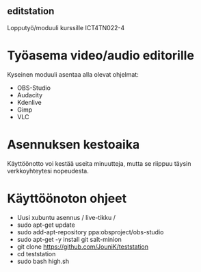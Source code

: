 ## editstation ##
Lopputyö/moduuli kurssille ICT4TN022-4

# Työasema video/audio editorille
Kyseinen moduuli asentaa alla olevat ohjelmat:
- OBS-Studio
- Audacity
- Kdenlive
- Gimp
- VLC


# Asennuksen kestoaika
Käyttöönotto voi kestää useita minuutteja, mutta se riippuu täysin verkkoyhteytesi nopeudesta.


# Käyttöönoton ohjeet
- Uusi xubuntu asennus / live-tikku / 
- sudo apt-get update
- sudo add-apt-repository ppa:obsproject/obs-studio
- sudo apt-get -y install git salt-minion
- git clone https://github.com/JouniK/teststation
- cd teststation
- sudo bash high.sh
